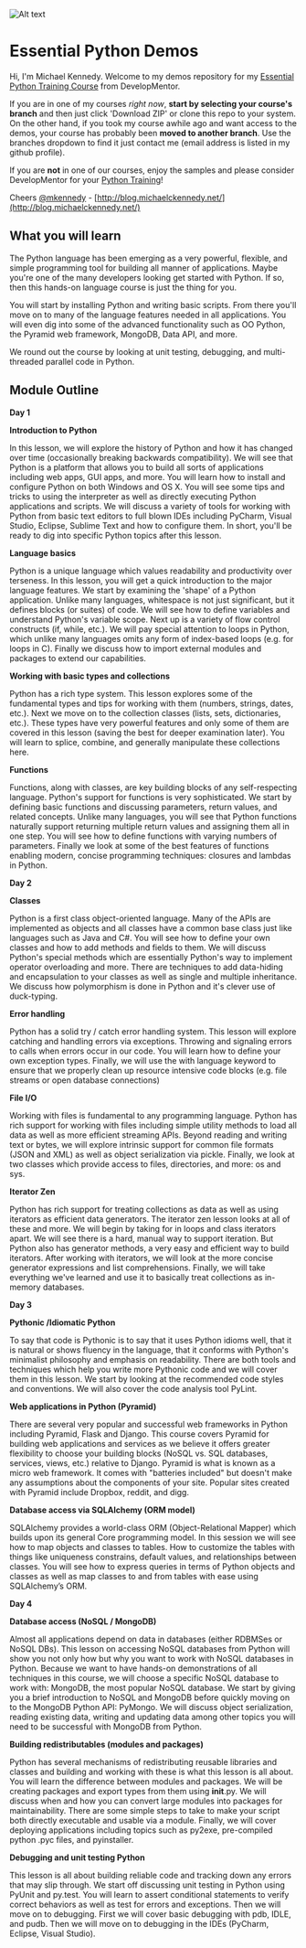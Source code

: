 ![Alt text](https://raw.githubusercontent.com/mikeckennedy/EssentialPythonDemos/master/supporting_files/dmlog.png)

Essential Python Demos
===========

Hi, I'm Michael Kennedy. Welcome to my demos repository for my 
[Essential Python Training Course](http://www.develop.com/training-course/essential-python-with-pyramid-sqlalchemy-nosql-and-core-language-features) 
from DevelopMentor. 

If you are in one of my courses *right now*, **start by selecting your course's branch** and then just click 'Download ZIP' or clone this repo to your system. On the other hand, if you took my course awhile ago and want access to the demos, your course has probably been **moved to another branch**. Use the branches dropdown to find it just contact me (email address is listed in my github profile).

If you are **not** in one of our courses, enjoy the samples and please consider DevelopMentor for your [Python Training](http://www.develop.com/training-courses/python)!

Cheers
[@mkennedy](https://twitter.com/mkennedy) - 
[http://blog.michaelckennedy.net/](http://blog.michaelckennedy.net/)


What you will learn
------------

The Python language has been emerging as a very powerful, flexible, and simple programming tool for building all manner of applications. Maybe you're one of the many developers looking get started with Python. If so, then this hands-on language course is just the thing for you.

You will start by installing Python and writing basic scripts. From there you'll move on to many of the language features needed in all applications. You will even dig into some of the advanced functionality such as OO Python, the Pyramid web framework, MongoDB, Data API, and more.

We round out the course by looking at unit testing, debugging, and multi-threaded parallel code in Python.

Module Outline
------------

**Day 1**

**Introduction to Python**

In this lesson, we will explore the history of Python and how it has changed over time (occasionally breaking backwards compatibility). We will see that Python is a platform that allows you to build all sorts of applications including web apps, GUI apps, and more. You will learn how to install and configure Python on both Windows and OS X. You will see some tips and tricks to using the interpreter as well as directly executing Python applications and scripts. We will discuss a variety of tools for working with Python from basic text editors to full blown IDEs including PyCharm, Visual Studio, Eclipse, Sublime Text and how to configure them. In short, you'll be ready to dig into specific Python topics after this lesson.

**Language basics**

Python is a unique language which values readability and productivity over terseness. In this lesson, you will get a quick introduction to the major language features. We start by examining the 'shape' of a Python application. Unlike many languages, whitespace is not just significant, but it defines blocks (or suites) of code. We will see how to define variables and understand Python's variable scope. Next up is a variety of flow control constructs (if, while, etc.). We will pay special attention to loops in Python, which unlike many languages omits any form of index-based loops (e.g. for loops in C). Finally we discuss how to import external modules and packages to extend our capabilities.

**Working with basic types and collections**

Python has a rich type system. This lesson explores some of the fundamental types and tips for working with them (numbers, strings, dates, etc.). Next we move on to the collection classes (lists, sets, dictionaries, etc.). These types have very powerful features and only some of them are covered in this lesson (saving the best for deeper examination later). You will learn to splice, combine, and generally manipulate these collections here.

**Functions**

Functions, along with classes, are key building blocks of any self-respecting language. Python's support for functions is very sophisticated. We start by defining basic functions and discussing parameters, return values, and related concepts. Unlike many languages, you will see that Python functions naturally support returning multiple return values and assigning them all in one step. You will see how to define functions with varying numbers of parameters. Finally we look at some of the best features of functions enabling modern, concise programming techniques: closures and lambdas in Python.

**Day 2**

**Classes**

Python is a first class object-oriented language. Many of the APIs are implemented as objects and all classes have a common base class just like languages such as Java and C#. You will see how to define your own classes and how to add methods and fields to them. We will discuss Python's special methods which are essentially Python's way to implement operator overloading and more. There are techniques to add data-hiding and encapsulation to your classes as well as single and multiple inheritance. We discuss how polymorphism is done in Python and it's clever use of duck-typing.

**Error handling**

Python has a solid try / catch error handling system. This lesson will explore catching and handling errors via exceptions. Throwing and signaling errors to calls when errors occur in our code. You will learn how to define your own exception types. Finally, we will use the with language keyword to ensure that we properly clean up resource intensive code blocks (e.g. file streams or open database connections)

**File I/O**

Working with files is fundamental to any programming language. Python has rich support for working with files including simple utility methods to load all data as well as more efficient streaming APIs. Beyond reading and writing text or bytes, we will explore intrinsic support for common file formats (JSON and XML) as well as object serialization via pickle. Finally, we look at two classes which provide access to files, directories, and more: os and sys.

**Iterator Zen**

Python has rich support for treating collections as data as well as using iterators as efficient data generators. The iterator zen lesson looks at all of these and more. We will begin by taking for in loops and class iterators apart. We will see there is a hard, manual way to support iteration. But Python also has generator methods, a very easy and efficient way to build iterators. After working with iterators, we will look at the more concise generator expressions and list comprehensions. Finally, we will take everything we've learned and use it to basically treat collections as in-memory databases.

**Day 3**

**Pythonic /Idiomatic Python**

To say that code is Pythonic is to say that it uses Python idioms well, that it is natural or shows fluency in the language, that it conforms with Python's minimalist philosophy and emphasis on readability. There are both tools and techniques which help you write more Pythonic code and we will cover them in this lesson. We start by looking at the recommended code styles and conventions. We will also cover the code analysis tool PyLint.

**Web applications in Python (Pyramid)**

There are several very popular and successful web frameworks in Python including Pyramid, Flask and Django. This course covers Pyramid for building web applications and services as we believe it offers greater flexibility to choose your building blocks (NoSQL vs. SQL databases, services, views, etc.) relative to Django. Pyramid is what is known as a micro web framework. It comes with "batteries included" but doesn't make any assumptions about the components of your site. Popular sites created with Pyramid include Dropbox, reddit, and digg.

**Database access via SQLAlchemy (ORM model)**

SQLAlchemy provides a world-class ORM (Object-Relational Mapper) which builds upon its general Core programming model. In this session we will see how to map objects and classes to tables. How to customize the tables with things like uniqueness constrains, default values, and relationships between classes. You will see how to express queries in terms of Python objects and classes as well as map classes to and from tables with ease using SQLAlchemy’s ORM.

**Day 4**

**Database access (NoSQL / MongoDB)**

Almost all applications depend on data in databases (either RDBMSes or NoSQL DBs). This lesson on accessing NoSQL databases from Python will show you not only how but why you want to work with NoSQL databases in Python. Because we want to have hands-on demonstrations of all techniques in this course, we will choose a specific NoSQL database to work with: MongoDB, the most popular NoSQL database. We start by giving you a brief introduction to NoSQL and MongoDB before quickly moving on to the MongoDB Python API: PyMongo. We will discuss object serialization, reading existing data, writing and updating data among other topics you will need to be successful with MongoDB from Python.

**Building redistributables (modules and packages)**

Python has several mechanisms of redistributing reusable libraries and classes and building and working with these is what this lesson is all about. You will learn the difference between modules and packages. We will be creating packages and export types from them using __init__.py. We will discuss when and how you can convert large modules into packages for maintainability. There are some simple steps to take to make your script both directly executable and usable via a module. Finally, we will cover deploying applications including topics such as py2exe, pre-compiled python .pyc files, and pyinstaller.

**Debugging and unit testing Python**

This lesson is all about building reliable code and tracking down any errors that may slip through. We start off discussing unit testing in Python using PyUnit and py.test. You will learn to assert conditional statements to verify correct behaviors as well as test for errors and exceptions. Then we will move on to debugging. First we will cover basic debugging with pdb, IDLE, and pudb. Then we will move on to debugging in the IDEs (PyCharm, Eclipse, Visual Studio).

